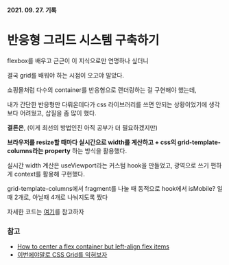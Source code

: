 **2021. 09. 27. 기록**

# 반응형 그리드 시스템 구축하기

flexbox를 배우고 근근이 이 지식으로만 연명하나 싶더니

결국 grid를 배워야 하는 시점이 오고야 말았다.

쇼핑몰처럼 다수의 container를 반응형으로 랜더링하는 걸 구현해야 했는데,

내가 간단한 반응형만 다뤄온데다가 css 라이브러리를 쓰면 안되는 상황이었기에 생각보다 어려웠고, 삽질을 좀 많이 했다.

**결론은**, (이게 최선의 방법인진 아직 공부가 더 필요하겠지만)

**브라우저를 resize할 때마다 실시간으로 width를 계산하고 + css의 grid-template-columns라는 property** 하는 방식을 활용했다.

실시간 width 계산은 useViewport라는 커스텀 hook을 만들었고, 광역으로 쓰기 편하게 context를 활용해 구현했다.

grid-template-columns에서 fragment를 나눌 때 동적으로 hook에서 isMobile? 일때 2개로, 아닐때 4개로 나눠지도록 짰다

자세한 코드는 [여기](https://github.com/heejaykong/bucketplace-assignment/commit/b2db3572f744a9f1bdbff7a099ac39d8d654893e)를 참고하자

### 참고
* [How to center a flex container but left-align flex items](https://stackoverflow.com/questions/32802202/how-to-center-a-flex-container-but-left-align-flex-items)
* [이번에야말로 CSS Grid를 익혀보자](https://studiomeal.com/archives/533)
